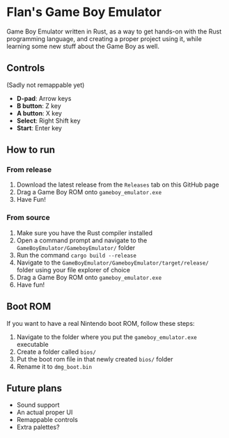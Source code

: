 # Flan's Game Boy Emulator
 Game Boy Emulator written in Rust, as a way to get hands-on with the Rust programming language, and creating a proper project using it, while learning some new stuff about the Game Boy as well.
 
## Controls
(Sadly not remappable yet)
- **D-pad**: Arrow keys
- **B button**: Z key
- **A button**: X key
- **Select**: Right Shift key
- **Start**: Enter key

 
## How to run
### From release
1. Download the latest release from the `Releases` tab on this GitHub page
2. Drag a Game Boy ROM onto `gameboy_emulator.exe`
3. Have Fun!

### From source
1. Make sure you have the Rust compiler installed
2. Open a command prompt and navigate to the `GameBoyEmulator/GameboyEmulator/` folder
3. Run the command `cargo build --release`
4. Navigate to the `GameBoyEmulator/GameboyEmulator/target/release/` folder using your file explorer of choice
5. Drag a Game Boy ROM onto `gameboy_emulator.exe`
6. Have fun!

## Boot ROM
If you want to have a real Nintendo boot ROM, follow these steps:
1. Navigate to the folder where you put the `gameboy_emulator.exe` executable
2. Create a folder called `bios/`
3. Put the boot rom file in that newly created `bios/` folder
4. Rename it to `dmg_boot.bin`

## Future plans
- Sound support
- An actual proper UI
- Remappable controls
- Extra palettes?
